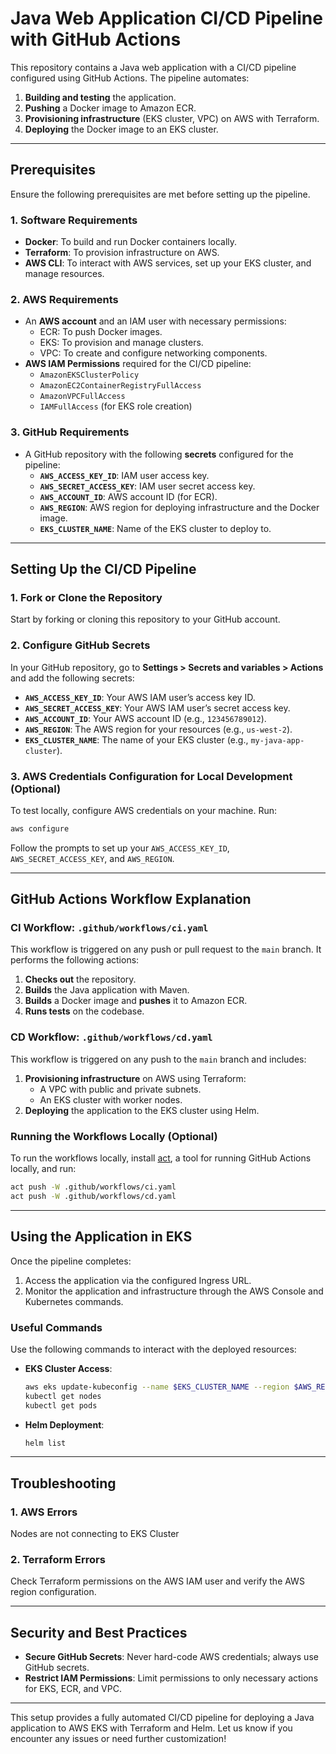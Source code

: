 # Java Web Application CI/CD Pipeline with GitHub Actions

This repository contains a Java web application with a CI/CD pipeline configured using GitHub Actions. The pipeline automates:
1. **Building and testing** the application.
2. **Pushing** a Docker image to Amazon ECR.
3. **Provisioning infrastructure** (EKS cluster, VPC) on AWS with Terraform.
4. **Deploying** the Docker image to an EKS cluster.

---

## Prerequisites
Ensure the following prerequisites are met before setting up the pipeline.

### 1. Software Requirements
- **Docker**: To build and run Docker containers locally.
- **Terraform**: To provision infrastructure on AWS.
- **AWS CLI**: To interact with AWS services, set up your EKS cluster, and manage resources.

### 2. AWS Requirements
- An **AWS account** and an IAM user with necessary permissions:
  - ECR: To push Docker images.
  - EKS: To provision and manage clusters.
  - VPC: To create and configure networking components.
- **AWS IAM Permissions** required for the CI/CD pipeline:
  - `AmazonEKSClusterPolicy`
  - `AmazonEC2ContainerRegistryFullAccess`
  - `AmazonVPCFullAccess`
  - `IAMFullAccess` (for EKS role creation)

### 3. GitHub Requirements
- A GitHub repository with the following **secrets** configured for the pipeline:
  - **`AWS_ACCESS_KEY_ID`**: IAM user access key.
  - **`AWS_SECRET_ACCESS_KEY`**: IAM user secret access key.
  - **`AWS_ACCOUNT_ID`**: AWS account ID (for ECR).
  - **`AWS_REGION`**: AWS region for deploying infrastructure and the Docker image.
  - **`EKS_CLUSTER_NAME`**: Name of the EKS cluster to deploy to.

---

## Setting Up the CI/CD Pipeline

### 1. Fork or Clone the Repository
Start by forking or cloning this repository to your GitHub account.

### 2. Configure GitHub Secrets
In your GitHub repository, go to **Settings > Secrets and variables > Actions** and add the following secrets:

- **`AWS_ACCESS_KEY_ID`**: Your AWS IAM user’s access key ID.
- **`AWS_SECRET_ACCESS_KEY`**: Your AWS IAM user’s secret access key.
- **`AWS_ACCOUNT_ID`**: Your AWS account ID (e.g., `123456789012`).
- **`AWS_REGION`**: The AWS region for your resources (e.g., `us-west-2`).
- **`EKS_CLUSTER_NAME`**: The name of your EKS cluster (e.g., `my-java-app-cluster`).

### 3. AWS Credentials Configuration for Local Development (Optional)
To test locally, configure AWS credentials on your machine. Run:

```bash
aws configure
```

Follow the prompts to set up your `AWS_ACCESS_KEY_ID`, `AWS_SECRET_ACCESS_KEY`, and `AWS_REGION`.

---

## GitHub Actions Workflow Explanation

### CI Workflow: `.github/workflows/ci.yaml`
This workflow is triggered on any push or pull request to the `main` branch. It performs the following actions:
1. **Checks out** the repository.
2. **Builds** the Java application with Maven.
3. **Builds** a Docker image and **pushes** it to Amazon ECR.
4. **Runs tests** on the codebase.

### CD Workflow: `.github/workflows/cd.yaml`
This workflow is triggered on any push to the `main` branch and includes:
1. **Provisioning infrastructure** on AWS using Terraform:
   - A VPC with public and private subnets.
   - An EKS cluster with worker nodes.
2. **Deploying** the application to the EKS cluster using Helm.

### Running the Workflows Locally (Optional)
To run the workflows locally, install [act](https://github.com/nektos/act), a tool for running GitHub Actions locally, and run:

```bash
act push -W .github/workflows/ci.yaml
act push -W .github/workflows/cd.yaml
```

---

## Using the Application in EKS

Once the pipeline completes:
1. Access the application via the configured Ingress URL.
2. Monitor the application and infrastructure through the AWS Console and Kubernetes commands.

### Useful Commands
Use the following commands to interact with the deployed resources:
- **EKS Cluster Access**:
  ```bash
  aws eks update-kubeconfig --name $EKS_CLUSTER_NAME --region $AWS_REGION
  kubectl get nodes
  kubectl get pods
  ```

- **Helm Deployment**:
  ```bash
  helm list
  ```

---

## Troubleshooting

### 1. AWS Errors
Nodes are not connecting to EKS Cluster

### 2. Terraform Errors
Check Terraform permissions on the AWS IAM user and verify the AWS region configuration.

---

## Security and Best Practices
- **Secure GitHub Secrets**: Never hard-code AWS credentials; always use GitHub secrets.
- **Restrict IAM Permissions**: Limit permissions to only necessary actions for EKS, ECR, and VPC.

--- 

This setup provides a fully automated CI/CD pipeline for deploying a Java application to AWS EKS with Terraform and Helm. Let us know if you encounter any issues or need further customization!
